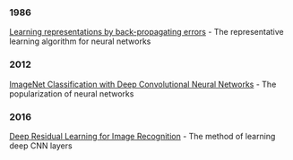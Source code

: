 ### 1986
[Learning representations by back-propagating errors](https://www.iro.umontreal.ca/~vincentp/ift3395/lectures/backprop_old.pdf) - The representative learning algorithm for neural networks

### 2012
[ImageNet Classification with Deep Convolutional Neural Networks](https://proceedings.neurips.cc/paper_files/paper/2012/file/c399862d3b9d6b76c8436e924a68c45b-Paper.pdf) - The popularization of neural networks

### 2016
[Deep Residual Learning for Image Recognition](https://www.cv-foundation.org/openaccess/content_cvpr_2016/papers/He_Deep_Residual_Learning_CVPR_2016_paper.pdf) - The method of learning deep CNN layers
